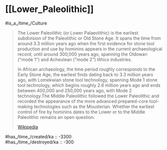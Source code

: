 # [[Lower_Paleolithic]] 

#is_a_/time_/Culture 

> The Lower Paleolithic (or Lower Palaeolithic) is the earliest subdivision of the Paleolithic or Old Stone Age. It spans the time from around 3.3 million years ago when the first evidence for stone tool production and use by hominins appears in the current archaeological record, until around 300,000 years ago, spanning the Oldowan ("mode 1") and Acheulean ("mode 2") lithics industries.
>
> In African archaeology, the time period roughly corresponds to the Early Stone Age, the earliest finds dating back to 3.3 million years ago, with Lomekwian stone tool technology, spanning Mode 1 stone tool technology, which begins roughly 2.6 million years ago and ends between 400,000 and 250,000 years ago, with Mode 2 technology.The Middle Paleolithic followed the Lower Paleolithic and recorded the appearance of the more advanced prepared-core tool-making technologies such as the Mousterian. Whether the earliest control of fire by hominins dates to the Lower or to the Middle Paleolithic remains an open question.
>
> [Wikipedia](https://en.wikipedia.org/wiki/Lower%20Paleolithic)


#has_/time_/created/ka :: -3300  
#has_/time_/destroyed/ka :: -300  


